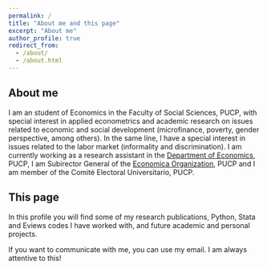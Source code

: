```yaml
---
permalink: /
title: "About me and this page"
excerpt: "About me"
author_profile: true
redirect_from: 
  - /about/
  - /about.html
---
```



## About me 

I am an student of Economics in the Faculty of Social Sciences, PUCP, with special interest in applied econometrics and academic research on issues related to economic and social development (microfinance, poverty, gender perspective, among others). In the same line, I have a special interest in issues related to the labor market (informality and discrimination). I am currently working as a research assistant in the [Department of Economics](https://departamento.pucp.edu.pe/economia/), PUCP,  I am Subirector General of the [Economica Organization](https://economica.pe/), PUCP and I am member of the Comité Electoral Universitario, PUCP. 

## This page
In this profile you will find some of my research publications, Python, Stata and Eviews codes I have worked with, and future academic and personal projects. 

If you want to communicate with me, you can use my email. I am always attentive to this!
